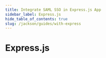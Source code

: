 ```yaml
---
title: Integrate SAML SSO in Express.js App
sidebar_label: Express.js
hide_table_of_contents: true
slug: /jackson/guides/with-express
---
```


# Express.js

